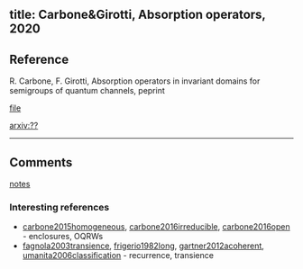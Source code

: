 title: Carbone&Girotti, Absorption operators, 2020 
---

## Reference

R. Carbone, F. Girotti, Absorption operators in invariant domains for semigroups of quantum channels, peprint


[file](carbone2020absorption/file.pdf)

[arxiv:??]()

---

## Comments

[notes](carbone2020absorption/notes.pdf)


### Interesting references

* [carbone2015homogeneous](carbone2015homogeneous), [carbone2016irreducible](carbone2016irreducible),
  [carbone2016open](carbone2016open) - enclosures, OQRWs    
* [fagnola2003transience](fagnola2003transience), [frigerio1982long](frigerio1982long),
  [gartner2012acoherent](gartner2012acoherent), [umanita2006classification](umanita2006classification) - recurrence,
transience    


